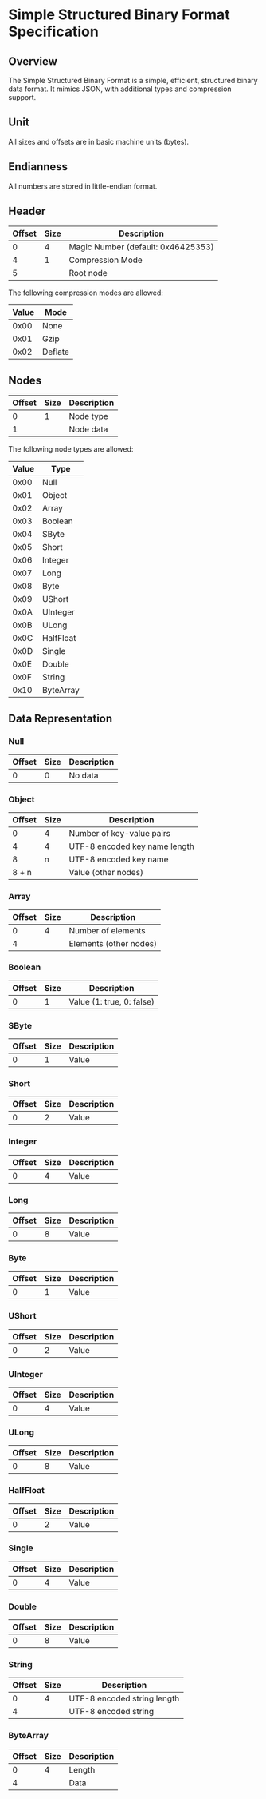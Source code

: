 # Simple Structured Binary Format Specification

## Overview

The Simple Structured Binary Format is a simple, efficient, structured binary data format. It mimics JSON, with additional types and compression support.

## Unit

All sizes and offsets are in basic machine units (bytes).

## Endianness

All numbers are stored in little-endian format.

## Header

| Offset | Size | Description                        |
|--------|------|------------------------------------|
| 0      | 4    | Magic Number (default: 0x46425353) |
| 4      | 1    | Compression Mode                   |
| 5      |      | Root node                          |

The following compression modes are allowed:

| Value | Mode    |
|-------|---------|
| 0x00  | None    |
| 0x01  | Gzip    |
| 0x02  | Deflate |

## Nodes

| Offset | Size | Description |
|--------|------|-------------|
| 0      | 1    | Node type   |
| 1      |      | Node data   |

The following node types are allowed:

| Value | Type      |
|-------|-----------|
| 0x00  | Null      |
| 0x01  | Object    |
| 0x02  | Array     |
| 0x03  | Boolean   |
| 0x04  | SByte     |
| 0x05  | Short     |
| 0x06  | Integer   |
| 0x07  | Long      |
| 0x08  | Byte      |
| 0x09  | UShort    |
| 0x0A  | UInteger  |
| 0x0B  | ULong     |
| 0x0C  | HalfFloat |
| 0x0D  | Single    |
| 0x0E  | Double    |
| 0x0F  | String    |
| 0x10  | ByteArray |

## Data Representation

### Null

| Offset | Size | Description |
|--------|------|-------------|
| 0      | 0    | No data     |

### Object

| Offset | Size | Description                   |
|--------|------|-------------------------------|
| 0      | 4    | Number of key-value pairs     |
| 4      | 4    | UTF-8 encoded key name length |
| 8      | n    | UTF-8 encoded key name        |
| 8 + n  |      | Value (other nodes)           |

### Array

| Offset | Size | Description               |
|--------|------|---------------------------|
| 0      | 4    | Number of elements        |
| 4      |      | Elements (other nodes)    |

### Boolean

| Offset | Size | Description               |
|--------|------|---------------------------|
| 0      | 1    | Value (1: true, 0: false) |

### SByte

| Offset | Size | Description |
|--------|------|-------------|
| 0      | 1    | Value       |

### Short

| Offset | Size | Description |
|--------|------|-------------|
| 0      | 2    | Value       |

### Integer

| Offset | Size | Description |
|--------|------|-------------|
| 0      | 4    | Value       |

### Long

| Offset | Size | Description |
|--------|------|-------------|
| 0      | 8    | Value       |

### Byte

| Offset | Size | Description |
|--------|------|-------------|
| 0      | 1    | Value       |

### UShort

| Offset | Size | Description |
|--------|------|-------------|
| 0      | 2    | Value       |

### UInteger

| Offset | Size | Description |
|--------|------|-------------|
| 0      | 4    | Value       |

### ULong

| Offset | Size | Description |
|--------|------|-------------|
| 0      | 8    | Value       |

### HalfFloat

| Offset | Size | Description |
|--------|------|-------------|
| 0      | 2    | Value       |

### Single

| Offset | Size | Description |
|--------|------|-------------|
| 0      | 4    | Value       |

### Double

| Offset | Size | Description |
|--------|------|-------------|
| 0      | 8    | Value       |

### String

| Offset | Size | Description                   |
|--------|------|-------------------------------|
| 0      | 4    | UTF-8 encoded string length   |
| 4      |      | UTF-8 encoded string          |

### ByteArray

| Offset | Size | Description |
|--------|------|-------------|
| 0      | 4    | Length      |
| 4      |      | Data        |
